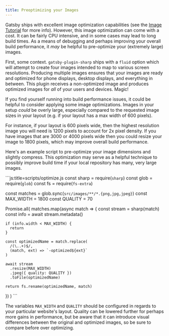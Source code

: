```yaml
---
title: Preoptimizing your Images
---
```


Gatsby ships with excellent image optimization capabilities (see the [Image Tutorial](/tutorial/image-tutorial/) for more info). However, this image optimization can come with a cost. It can be fairly CPU intensive, and in some cases may lead to long build times. As a means of debugging and perhaps improving your overall build performance, it *may* be helpful to pre-optimize your (extremely large) images.

First, some context. `gatsby-plugin-sharp` ships with a `fluid` option which will attempt to create four images intended to map to various screen resolutions. Producing multiple images ensures that your images are ready and optimized for phone displays, desktop displays, and everything in between. This plugin receives a non-optimized image and produces optimized images for *all* of your users and devices. Magic!

If you find yourself running into build performance issues, it could be helpful to consider applying some image optimizations. Images in your setup *could* be overly large, especially compared to the requested image sizes in your layout (e.g. if your layout has a max width of 600 pixels).

For instance, if your layout is 600 pixels wide, then the highest resolution image you will need is 1200 pixels to account for 2x pixel density. If you have images that are 3000 or 4000 pixels wide then you could resize your image to 1800 pixels, which may improve overall build performance.

Here's an example script to pre-optimize your image dimensions and slightly compress. This optimization may serve as a helpful technique to possibly improve build time if your local repository has many, very large images.

```js:title=scripts/optimize.js const sharp = require(`sharp`) const glob = require(`glob`) const fs = require(`fs-extra`)

const matches = glob.sync(`src/images/**/*.{png,jpg,jpeg}`) const MAX_WIDTH = 1800 const QUALITY = 70

Promise.all( matches.map(async match => { const stream = sharp(match) const info = await stream.metadata()

    if (info.width < MAX_WIDTH) {
      return
    }
    
    const optimizedName = match.replace(
      /(\..+)$/,
      (match, ext) => `-optimized${ext}`
    )
    
    await stream
      .resize(MAX_WIDTH)
      .jpeg({ quality: QUALITY })
      .toFile(optimizedName)
    
    return fs.rename(optimizedName, match)
    

}) ) ```

The variables `MAX_WIDTH` and `QUALITY` should be configured in regards to your particular website's layout. Quality can be lowered further for perhaps more gains in performance, but be aware that it can introduce visual differences between the original and optimized images, so be sure to compare before over optimizing.